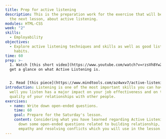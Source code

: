 ```yaml
---
title: Prep for active listening
description: This is the preparation work for the exercise that will be done in
  the next lesson, about active listening.
modules: HTML-CSS
week: "2"
skills:
  - Employability
objectives:
  - Explore active listening techniques and skills as well as good listening
    habits.
time: 60
prep: >-
  1﻿. Watch [this short video](https://www.youtube.com/watch?v=rzsVh8YwZEQ) to
  get a glance on what Active Listening is.


  2﻿. Read [this piece](https://www.mindtools.com/az4wxv7/active-listening) on Active Reading to get a more in depth understanding on why listening is such an important skill and how you can improve it.
introduction: Listening is one of the most important skills you can have. How
  well you listen has a major impact on your job effectiveness and on the
  quality of your relationships with other people.
exercises:
  - name: Write down open-ended questions.
    time: 60
    goal: Prepare for the Saturday's lesson.
    content: Considering what you have learned regarding Active Listening, write
      down some open-ended questions related to building relationship, building
      empathy and resolving conflicts which you will use in the lesson.
---
```

